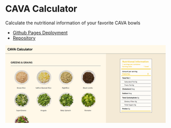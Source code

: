 # CAVA Calculator

Calculate the nutritional information of your favorite CAVA bowls 

- [Github Pages Deployment](https://johnathanmann.github.io/cava-calculator/)
- [Repository](https://github.com/johnathanmann/cava-calculator)

![Screenshot of sites homepage](./src/assets/imgs/cava-calculator.png)